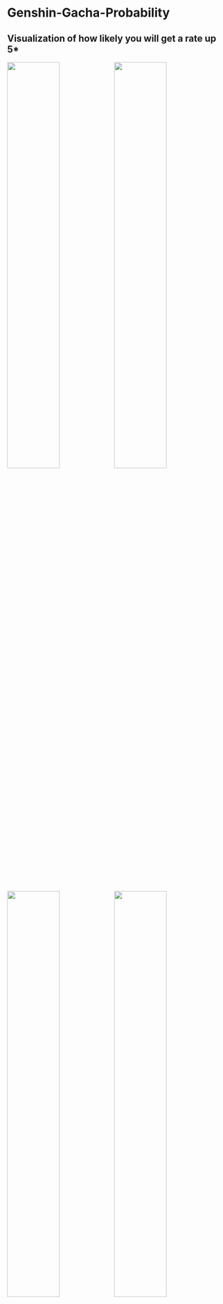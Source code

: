# Genshin-Gacha-Probability
## Visualization of how likely you will get a rate up 5*

<img src="https://github.com/d4vidyo/Genshin-Gacha-Probability/tree/main/Plots/Diagram1.png" width="49%"></img><img src="https://github.com/d4vidyo/Genshin-Gacha-Probability/tree/main/Plots/Diagram4.png" width="49%"></img>
<img src="https://github.com/d4vidyo/Genshin-Gacha-Probability/tree/main/Plots/Diagram2.png" width="49%"></img><img src="https://github.com/d4vidyo/Genshin-Gacha-Probability/tree/main/Plots/Diagram5.png" width="49%"></img>
<img src="https://github.com/d4vidyo/Genshin-Gacha-Probability/tree/main/Plots/Diagram3.png" width="49%"></img><img src="https://github.com/d4vidyo/Genshin-Gacha-Probability/tree/main/Plots/Diagram6.png" width="49%"></img>
